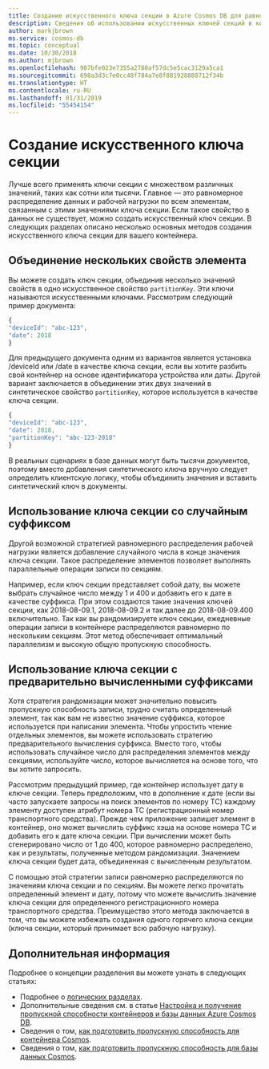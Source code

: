 ```yaml
---
title: Создание искусственного ключа секции в Azure Cosmos DB для равномерного распределения данных и рабочей нагрузки.
description: Сведения об использовании искусственных ключей секций в контейнерах Azure Cosmos DB
author: markjbrown
ms.service: cosmos-db
ms.topic: conceptual
ms.date: 10/30/2018
ms.author: mjbrown
ms.openlocfilehash: 987bfe023e7355a2780af57dc5e5cac3129a5ca1
ms.sourcegitcommit: 698a3d3c7e0cc48f784a7e8f081928888712f34b
ms.translationtype: HT
ms.contentlocale: ru-RU
ms.lasthandoff: 01/31/2019
ms.locfileid: "55454154"
---
```

# <a name="create-a-synthetic-partition-key"></a>Создание искусственного ключа секции

Лучше всего применять ключи секции с множеством различных значений, таких как сотни или тысячи. Главное — это равномерное распределение данных и рабочей нагрузки по всем элементам, связанным с этими значениями ключа секции. Если такое свойство в данных не существует, можно создать искусственный ключ секции. В следующих разделах описано несколько основных методов создания искусственного ключа секции для вашего контейнера.

## <a name="concatenating-multiple-properties-of-an-item"></a>Объединение нескольких свойств элемента

Вы можете создать ключ секции, объединив несколько значений свойств в одно искусственное свойство `partitionKey`. Эти ключи называются искусственными ключами. Рассмотрим следующий пример документа:

```JavaScript
{
"deviceId": "abc-123",
"date": 2018
}
```

Для предыдущего документа одним из вариантов является установка /deviceId или /date в качестве ключа секции, если вы хотите разбить свой контейнер на основе идентификатора устройства или даты. Другой вариант заключается в объединении этих двух значений в синтетическое свойство `partitionKey`, которое используется в качестве ключа секции.

```JavaScript
{
"deviceId": "abc-123",
"date": 2018,
"partitionKey": "abc-123-2018"
}
```

В реальных сценариях в базе данных могут быть тысячи документов, поэтому вместо добавления синтетического ключа вручную следует определить клиентскую логику, чтобы объединить значения и вставить синтетический ключ в документы.

## <a name="using-a-partition-key-with-random-suffix"></a>Использование ключа секции со случайным суффиксом

Другой возможной стратегией равномерного распределения рабочей нагрузки является добавление случайного числа в конце значения ключа секции. Такое распределение элементов позволяет выполнять параллельные операции записи по секциям.

Например, если ключ секции представляет собой дату, вы можете выбрать случайное число между 1 и 400 и добавить его к дате в качестве суффикса. При этом создаются такие значения ключей секции, как 2018-08-09.1, 2018-08-09.2 и так далее до 2018-08-09.400 включительно. Так как вы рандомизируете ключ секции, ежедневные операции записи в контейнере распределяются равномерно по нескольким секциям. Этот метод обеспечивает оптимальный параллелизм и высокую общую пропускную способность.

## <a name="using-a-partition-key-with-pre-calculated-suffixes"></a>Использование ключа секции с предварительно вычисленными суффиксами 

Хотя стратегия рандомизации может значительно повысить пропускную способность записи, трудно считать определенный элемент, так как вам не известно значение суффикса, которое используется при написании элемента. Чтобы упростить чтение отдельных элементов, вы можете использовать стратегию предварительного вычисления суффикса. Вместо того, чтобы использовать случайное число для распределения элементов между секциями, используйте число, которое вычисляется на основе того, что вы хотите запросить.

Рассмотрим предыдущий пример, где контейнер использует дату в ключе секции. Теперь предположим, что в дополнение к дате (если вы часто запускаете запросы на поиск элементов по номеру ТС) каждому элементу доступен атрибут номера ТС (регистрационный номер транспортного средства). Прежде чем приложение запишет элемент в контейнер, оно может вычислить суффикс хэша на основе номера ТС и добавить его к дате ключа секции. При вычислении может быть сгенерировано число от 1 до 400, которое равномерно распределено, как и результаты, полученные методом рандомизации. Значением ключа секции будет дата, объединенная с вычисленным результатом.

С помощью этой стратегии записи равномерно распределяются по значениям ключа секции и по секциям. Вы можете легко прочитать определенный элемент и дату, потому что можете вычислить значение ключа секции для определенного регистрационного номера транспортного средства. Преимущество этого метода заключается в том, что вы можете избежать создания одного горячего ключа секции (ключа секции, который принимает всю рабочую нагрузку). 

## <a name="next-steps"></a>Дополнительная информация

Подробнее о концепции разделения вы можете узнать в следующих статьях:

* Подробнее о [логических разделах](partition-data.md).
* Дополнительные сведения см. в статье [Настройка и получение пропускной способности контейнеров и базы данных Azure Cosmos DB](set-throughput.md).
* Сведения о том, [как подготовить пропускную способность для контейнера Cosmos](how-to-provision-container-throughput.md).
* Сведения о том, [как подготовить пропускную способность для базы данных Cosmos](how-to-provision-database-throughput.md).
